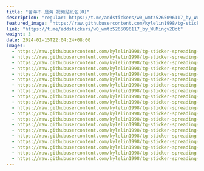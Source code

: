 ```yaml
---
title: "苦海不 是海 视频贴纸包(0)"
description: "regular: https://t.me/addstickers/w0_wmtz5265096117_by_WuMingv2Bot"
featured_image: "https://raw.githubusercontent.com/kylelin1998/tg-sticker-spreading-worldwide-images/main/img/0dd863aa-669f-428a-adc8-1dba836e6a2f.jpg"
link: "https://t.me/addstickers/w0_wmtz5265096117_by_WuMingv2Bot"
weight: 3
date: 2024-01-15T22:04:24+08:00
images:
  - https://raw.githubusercontent.com/kylelin1998/tg-sticker-spreading-worldwide-images/main/img/0dd863aa-669f-428a-adc8-1dba836e6a2f.jpg
  - https://raw.githubusercontent.com/kylelin1998/tg-sticker-spreading-worldwide-images/main/img/474fe918-4cdd-4cea-a8b1-8be18cc084c0.jpg
  - https://raw.githubusercontent.com/kylelin1998/tg-sticker-spreading-worldwide-images/main/img/e074f4df-36b1-41a8-b034-bd1cfaa1acc0.jpg
  - https://raw.githubusercontent.com/kylelin1998/tg-sticker-spreading-worldwide-images/main/img/f1d4f898-bae6-4e95-9e66-35244be43d6e.jpg
  - https://raw.githubusercontent.com/kylelin1998/tg-sticker-spreading-worldwide-images/main/img/a5472f9e-eddb-4670-8e86-1ef1808efc78.jpg
  - https://raw.githubusercontent.com/kylelin1998/tg-sticker-spreading-worldwide-images/main/img/9582c02f-2642-4464-aae6-e185ef874547.jpg
  - https://raw.githubusercontent.com/kylelin1998/tg-sticker-spreading-worldwide-images/main/img/1515db6f-8634-47be-a54b-e763d0b6090b.jpg
  - https://raw.githubusercontent.com/kylelin1998/tg-sticker-spreading-worldwide-images/main/img/57d1cebe-60de-4ddd-a42c-78efc11f728c.jpg
  - https://raw.githubusercontent.com/kylelin1998/tg-sticker-spreading-worldwide-images/main/img/ea4e2965-f0aa-4755-9e2c-bb0eb3c81d4a.jpg
  - https://raw.githubusercontent.com/kylelin1998/tg-sticker-spreading-worldwide-images/main/img/f649987e-7584-4ef3-ba21-fb0c86cc4220.jpg
  - https://raw.githubusercontent.com/kylelin1998/tg-sticker-spreading-worldwide-images/main/img/eaf124c8-5286-4ace-8044-74c222860c05.jpg
  - https://raw.githubusercontent.com/kylelin1998/tg-sticker-spreading-worldwide-images/main/img/75756c78-a5d3-424e-95c8-d42e4105b923.jpg
  - https://raw.githubusercontent.com/kylelin1998/tg-sticker-spreading-worldwide-images/main/img/563ade3d-fa31-4915-bd1c-d4a1a7cb321d.jpg
  - https://raw.githubusercontent.com/kylelin1998/tg-sticker-spreading-worldwide-images/main/img/f0d672eb-b347-43d1-9a76-768e5bbd1f91.jpg
  - https://raw.githubusercontent.com/kylelin1998/tg-sticker-spreading-worldwide-images/main/img/1b4a2cc6-c9ec-48a1-83c6-f5e6aeeacfef.jpg
  - https://raw.githubusercontent.com/kylelin1998/tg-sticker-spreading-worldwide-images/main/img/5f31a35a-379e-4cc3-9aac-15e98675585a.jpg
  - https://raw.githubusercontent.com/kylelin1998/tg-sticker-spreading-worldwide-images/main/img/322b5b99-6194-4230-8c48-0c0206c1c1a7.jpg
  - https://raw.githubusercontent.com/kylelin1998/tg-sticker-spreading-worldwide-images/main/img/81fff2dd-b3b0-4dff-9e44-ffe03984b49d.jpg
  - https://raw.githubusercontent.com/kylelin1998/tg-sticker-spreading-worldwide-images/main/img/0690b0b8-8b2f-48b6-b6c8-d16644d4b19b.jpg
  - https://raw.githubusercontent.com/kylelin1998/tg-sticker-spreading-worldwide-images/main/img/d5530383-6dbd-4a81-bc02-1b40ef1ee08f.jpg
---
```

